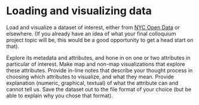 # Loading and visualizing data

Load and visualize a dataset of interest, either from [NYC Open Data](https://opendata.cityofnewyork.us/) or elsewhere. (If you already have an idea of what your final colloquium project topic will be, this would be a good opportunity to get a head start on that).

Explore its metadata and attributes, and hone in on one or two attributes in particular of interest. Make map and non-map visualizations that explore these attributes. Provide in-line notes that describe your thought process in choosing which attributes to visualize, and what they mean. Provide explanation (numeric, graphical, textual) of what the attribute can and cannot tell us. Save the dataset out to the file format of your choice (but be able to explain why you chose that format).

